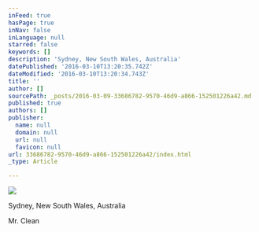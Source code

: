 ```yaml
---
inFeed: true
hasPage: true
inNav: false
inLanguage: null
starred: false
keywords: []
description: 'Sydney, New South Wales, Australia'
datePublished: '2016-03-10T13:20:35.742Z'
dateModified: '2016-03-10T13:20:34.743Z'
title: ''
author: []
sourcePath: _posts/2016-03-09-33686782-9570-46d9-a866-152501226a42.md
published: true
authors: []
publisher:
  name: null
  domain: null
  url: null
  favicon: null
url: 33686782-9570-46d9-a866-152501226a42/index.html
_type: Article

---
```

![](https://the-grid-user-content.s3-us-west-2.amazonaws.com/1dd6f3c9-3de7-4e7e-a353-d1e7f17f016f.jpg)

Sydney, New South Wales, Australia

Mr. Clean